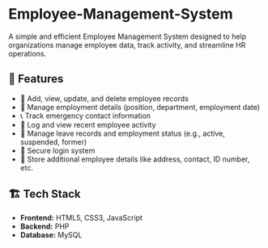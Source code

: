# Employee-Management-System

A simple and efficient Employee Management System designed to help organizations manage employee data, track activity, and streamline HR operations.

## 🚀 Features

- 🧑 Add, view, update, and delete employee records
- 📜 Manage employment details (position, department, employment date)
- 📞 Track emergency contact information
- 📝 Log and view recent employee activity
- 📂 Manage leave records and employment status (e.g., active, suspended, former)
- 🔐 Secure login system
- 🧾 Store additional employee details like address, contact, ID number, etc.

## 🏗️ Tech Stack

- **Frontend:** HTML5, CSS3, JavaScript
- **Backend:** PHP
- **Database:** MySQL
